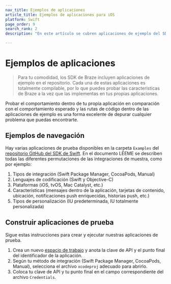 ```yaml
---
nav_title: Ejemplos de aplicaciones
article_title: Ejemplos de aplicaciones para iOS
platform: Swift
page_order: 9
search_rank: 2
description: "En este artículo se cubren aplicaciones de ejemplo del SDK Swift de iOS."

---
```


# Ejemplos de aplicaciones

> Para tu comodidad, los SDK de Braze incluyen aplicaciones de ejemplo en el repositorio. Cada una de estas aplicaciones es totalmente compilable, por lo que puedes probar las características de Braze a la vez que las implementas en tus propias aplicaciones. 

Probar el comportamiento dentro de tu propia aplicación en comparación con el comportamiento esperado y las rutas de código dentro de las aplicaciones de ejemplo es una forma excelente de depurar cualquier problema que puedas encontrarte.

## Ejemplos de navegación

Hay varias aplicaciones de prueba disponibles en la carpeta `Examples` del [repositorio GitHub del SDK de Swift](https://github.com/braze-inc/braze-swift-sdk/tree/main/Examples). En el documento LÉEME se describen todas las diferentes permutaciones de las integraciones de muestra, como por ejemplo:

1. Tipos de integración (Swift Package Manager, CocoaPods, Manual)
2. Lenguajes de codificación (Swift y Objective-C)
3. Plataformas (iOS, tvOS, Mac Catalyst, etc.)
4. Características (mensajes dentro de la aplicación, tarjetas de contenido, ubicación, notificaciones push enriquecidas, historias push, etc.)
5. Tipos de personalización (IU predeterminada, IU totalmente personalizada)

## Construir aplicaciones de prueba

Sigue estas instrucciones para crear y ejecutar nuestras aplicaciones de prueba.

1. Crea un nuevo [espacio de trabajo]({{site.baseurl}}/developer_guide/platform_wide/app_group_configuration/#creating-your-app-group-in-my-apps) y anota la clave de API y el punto final del identificador de la aplicación.
2. Según tu método de integración (Swift Package Manager, CocoaPods, Manual), selecciona el archivo `xcodeproj` adecuado para abrirlo.
3. Coloca tu clave de API y tu punto final en el campo correspondiente del archivo `Credentials`.

